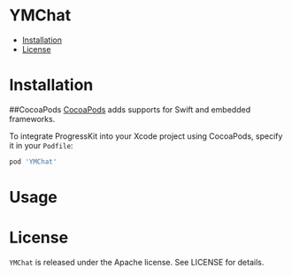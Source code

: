 # YMChat
- [Installation](#installation)
- [License](#license)

# Installation
##CocoaPods
[CocoaPods](http://cocoapods.org) adds supports for Swift and embedded frameworks.

To integrate ProgressKit into your Xcode project using CocoaPods, specify it in your `Podfile`:

```ruby
pod 'YMChat'
```
  
# Usage

# License
`YMChat` is released under the Apache license. See LICENSE for details.

